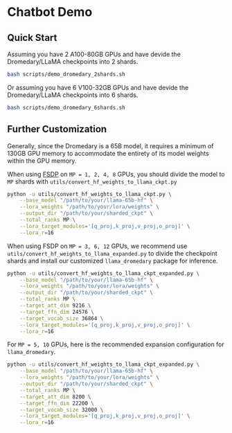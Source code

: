 # Chatbot Demo

## Quick Start

Assuming you have 2 A100-80GB GPUs and have devide the Dromedary/LLaMA checkpoints into 2 shards.
```bash
bash scripts/demo_dromedary_2shards.sh
```

Or assuming you have 6 V100-32GB GPUs and have devide the Dromedary/LLaMA checkpoints into 6 shards.
```bash
bash scripts/demo_dromedary_6shards.sh
```

## Further Customization

Generally, since the Dromedary is a 65B model, it requires a minimum of 130GB GPU memory to accommodate the entirety of its model weights within the GPU memory.

When using [FSDP](https://pytorch.org/blog/introducing-pytorch-fully-sharded-data-parallel-api/) on `MP = 1, 2, 4, 8` GPUs, you should divide the model to `MP` shards with `utils/convert_hf_weights_to_llama_ckpt.py`

```bash
python -u utils/convert_hf_weights_to_llama_ckpt.py \
    --base_model "/path/to/your/llama-65b-hf" \
    --lora_weights "/path/to/your/lora/weights" \
    --output_dir "/path/to/your/sharded_ckpt" \
    --total_ranks MP \
    --lora_target_modules='[q_proj,k_proj,v_proj,o_proj]' \
    --lora_r=16
```

When using FSDP on `MP = 3, 6, 12` GPUs, we recommend use `utils/convert_hf_weights_to_llama_expanded.py` to divide the checkpoint shards and install our customized `llama_dromedary` package for inference.

```bash
python -u utils/convert_hf_weights_to_llama_ckpt_expanded.py \
    --base_model "/path/to/your/llama-65b-hf" \
    --lora_weights "/path/to/your/lora/weights" \
    --output_dir "/path/to/your/sharded_ckpt" \
    --total_ranks MP \
    --target_att_dim 9216 \
    --target_ffn_dim 24576 \
    --target_vocab_size 36864 \
    --lora_target_modules='[q_proj,k_proj,v_proj,o_proj]' \
    --lora_r=16
```

For `MP = 5, 10` GPUs, here is the recommended expansion configuration for `llama_dromedary`.

```bash
python -u utils/convert_hf_weights_to_llama_ckpt_expanded.py \
    --base_model "/path/to/your/llama-65b-hf" \
    --lora_weights "/path/to/your/lora/weights" \
    --output_dir "/path/to/your/sharded_ckpt" \
    --total_ranks MP \
    --target_att_dim 8200 \
    --target_ffn_dim 22200 \
    --target_vocab_size 32000 \
    --lora_target_modules='[q_proj,k_proj,v_proj,o_proj]' \
    --lora_r=16
```
